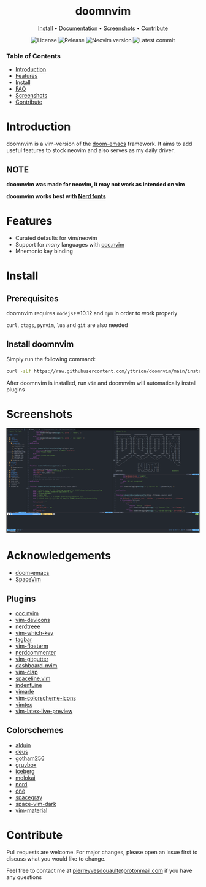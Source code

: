 <div align="center">

# doomnvim

[Install](#install) • [Documentation](#documentation) • [Screenshots](#screenshots) • [Contribute](#contribute)

![License](https://img.shields.io/github/license/yttrion/doomnvim?style=flat-square)
![Release](https://img.shields.io/github/v/release/yttrion/doomnvim?include_prereleases&style=flat-square)
![Neovim version](https://img.shields.io/badge/Neovim-0.5_--_0.x-57A143?style=flat-square&logo=neovim)
![Latest commit](https://img.shields.io/github/last-commit/yttrion/doomnvim/dev?style=flat-square)

</div>

### Table of Contents
- [Introduction](#introduction)
- [Features](#features)
- [Install](#install)
- [FAQ](#faq)
- [Screenshots](#screenshots)
- [Contribute](#contribute)

# Introduction
doomnvim is a vim-version of the [doom-emacs](https://github.com/hlissner/doom-emacs) framework.
It aims to add useful features to stock neovim and also serves as my daily driver.


## NOTE
**doomnvim was made for neovim, it may not work as intended on vim**

**doomnvim works best with [Nerd fonts](https://github.com/ryanoasis/nerd-fonts)**

# Features

- Curated defaults for vim/neovim
- Support for *many* languages with [coc.nvim](https://github.com/neoclide/coc.nvim)
- Mnemonic key binding

# Install
## Prerequisites

doomnvim requires `nodejs`>=10.12 and `npm` in order to work properly

`curl`, `ctags`, `pynvim`, `lua` and `git` are also needed

## Install doomnvim
Simply run the following command:

```bash
curl -sLf https://raw.githubusercontent.com/yttrion/doomnvim/main/install.sh | bash
```

After doomnvim is installed, run `vim` and doomnvim will automatically install plugins

# Screenshots

![doomnvim Screenshot](https://github.com/yttrion/doomnvim/blob/dev/doomnvim.png?raw=true)


# Acknowledgements
- [doom-emacs](https://github.com/hlissner/doom-emacs)
- [SpaceVim](https://github.com/SpaceVim/SpaceVim)
## Plugins
- [coc.nvim](https://github.com/neoclide/coc.nvim)
- [vim-devicons](https://github.com/ryanoasis/vim-devicons)
- [nerdtreee](https://github.com/preservim/nerdtree)
- [vim-which-key](https://github.com/liuchengxu/vim-which-key)
- [tagbar](https://github.com/preservim/tagbar)
- [vim-floaterm](https://github.com/voldikss/vim-floaterm)
- [nerdcommenter](https://github.com/preservim/nerdcommenter)
- [vim-gitgutter](https://github.com/airblade/vim-gitgutter)
- [dashboard-nvim](https://github.com/glepnir/dashboard-nvim)
- [vim-clap](https://github.com/liuchengxu/vim-clap)
- [spaceline.vim](https://github.com/glepnir/spaceline.vim)
- [indentLine](https://github.com/Yggdroot/indentLine)
- [vimade](https://github.com/TaDaa/vimade)
- [vim-colorscheme-icons](https://github.com/bryanmylee/vim-colorscheme-icons)
- [vimtex](https://github.com/lervag/vimtex)
- [vim-latex-live-preview](https://github.com/xuhdev/vim-latex-live-preview)
## Colorschemes
- [alduin](https://github.com/AlessandroYorba/Alduin)
- [deus](https://github.com/ajmwagar/vim-deus)
- [gotham256](https://github.com/whatyouhide/vim-gotham)
- [gruvbox](https://github.com/morhetz/gruvbox)
- [iceberg](https://github.com/cocopon/iceberg.vim)
- [molokai](https://github.com/tomasr/molokai)
- [nord](https://github.com/arcticicestudio/nord-vim)
- [one](https://github.com/rakr/vim-one)
- [spacegray](https://github.com/ackyshake/Spacegray.vim)
- [space-vim-dark](https://github.com/liuchengxu/space-vim-dark)
- [vim-material](https://github.com/hzchirs/vim-material)


# Contribute
Pull requests are welcome. For major changes, please open an issue first to discuss what you would like to change.

Feel free to contact me at pierreyvesdouault@protonmail.com if you have any questions
